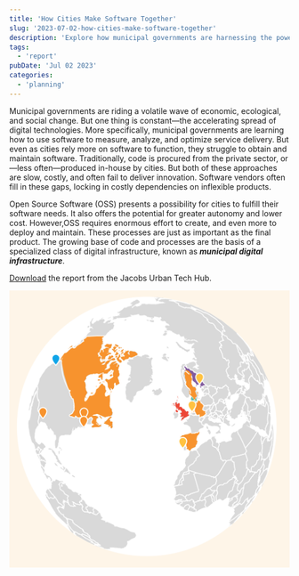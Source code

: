 ```yaml
---
title: 'How Cities Make Software Together'
slug: '2023-07-02-how-cities-make-software-together'
description: 'Explore how municipal governments are harnessing the power of open-source software to overcome the challenges of traditional software procurement. This blog post delves into how cities collaborate on digital solutions, reducing costs and enhancing innovation, while navigating the complexities of developing and maintaining open-source projects. Discover the potential of software collaboration to transform public service delivery amid rapid economic, ecological, and social changes.'
tags:
  - 'report'
pubDate: 'Jul 02 2023'
categories:
  - 'planning'
---
```



Municipal governments are riding a volatile wave of economic, ecological, and social change. But one thing is constant—the accelerating spread of digital technologies. More specifically, municipal governments are learning how to use software to measure, analyze, and optimize service delivery. But even as cities rely more on software to function, they struggle to obtain and maintain software. Traditionally, code is procured from the private sector, or—less often—produced in-house by cities. But both of these approaches are slow, costly, and often fail to deliver innovation. Software vendors often fill in these gaps, locking in costly dependencies on inflexible products.

Open Source Software (OSS) presents a possibility for cities to fulfill their software needs. It also offers the potential for greater autonomy and lower cost. However,OSS requires enormous effort to create, and even more to deploy and maintain. These processes are just as important as the final product. The growing base of code and processes are the basis of a specialized class of digital infrastructure, known as **_municipal digital infrastructure_**.

[Download](https://sites.coecis.cornell.edu/urbantech/files/2023/04/How-Cities-Make-Software-Together.pdf) the report from the Jacobs Urban Tech Hub.

![](./Screenshot-2023-07-02-at-7.52.01-PM.png)
